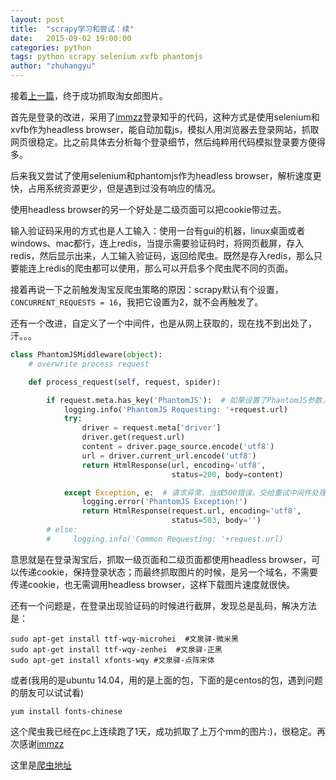 ```yaml
---
layout: post
title:  "scrapy学习和尝试：续"
date:   2015-09-02 19:00:00
categories: python
tags: python scrapy selenium xvfb phantomjs
author: "zhuhangyu"
---
```


接着[上一篇](/python/scrapy)，终于成功抓取淘女郎图片。

首先是登录的改进，采用了[immzz](https://github.com/immzz/zhihu-scrapy)登录知乎的代码，这种方式是使用selenium和xvfb作为headless browser，能自动加载js，模拟人用浏览器去登录网站，抓取网页很稳定。比之前具体去分析每个登录细节，然后纯粹用代码模拟登录要方便得多。

后来我又尝试了使用selenium和phantomjs作为headless browser，解析速度更快，占用系统资源更少，但是遇到过没有响应的情况。

使用headless browser的另一个好处是二级页面可以把cookie带过去。

输入验证码采用的方式也是人工输入：使用一台有gui的机器，linux桌面或者windows、mac都行，连上redis，当提示需要验证码时，将网页截屏，存入redis，然后显示出来，人工输入验证码，返回给爬虫。既然是存入redis，那么只要能连上redis的爬虫都可以使用，那么可以开启多个爬虫爬不同的页面。

接着再说一下之前触发淘宝反爬虫策略的原因：scrapy默认有个设置，`CONCURRENT_REQUESTS = 16`，我把它设置为2，就不会再触发了。

还有一个改进，自定义了一个中间件，也是从网上获取的，现在找不到出处了，汗。。。

```python
class PhantomJSMiddleware(object):
    # overwrite process request

    def process_request(self, request, spider):

        if request.meta.has_key('PhantomJS'):  # 如果设置了PhantomJS参数，才执行下面的代码
            logging.info('PhantomJS Requesting: '+request.url)
            try:
                driver = request.meta['driver']
                driver.get(request.url)
                content = driver.page_source.encode('utf8')
                url = driver.current_url.encode('utf8')
                return HtmlResponse(url, encoding='utf8',
                                    status=200, body=content)

            except Exception, e:  # 请求异常，当成500错误。交给重试中间件处理
                logging.error('PhantomJS Exception!')
                return HtmlResponse(request.url, encoding='utf8',
                                    status=503, body='')
        # else:
        #     logging.info('Common Requesting: '+request.url)
```

意思就是在登录淘宝后，抓取一级页面和二级页面都使用headless browser，可以传递cookie，保持登录状态；而最终抓取图片的时候，是另一个域名，不需要传递cookie，也无需调用headless browser，这样下载图片速度就很快。

还有一个问题是，在登录出现验证码的时候进行截屏，发现总是乱码，解决方法是：

```
sudo apt-get install ttf-wqy-microhei  #文泉驿-微米黑
sudo apt-get install ttf-wqy-zenhei  #文泉驿-正黑
sudo apt-get install xfonts-wqy #文泉驿-点阵宋体
```

或者(我用的是ubuntu 14.04，用的是上面的包，下面的是centos的包，遇到问题的朋友可以试试看)

```
yum install fonts-chinese
```

这个爬虫我已经在pc上连续跑了1天，成功抓取了上万个mm的图片:)，很稳定。再次感谢[immzz](https://github.com/immzz/)

这里是[爬虫地址](https://github.com/zhuhangyu/scrapy-taobaomm)